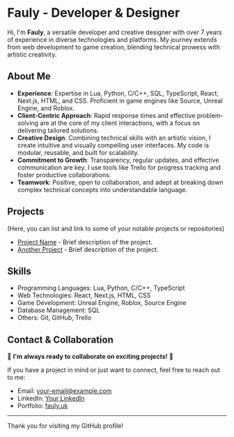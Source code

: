 <!-- README.md -->
# Fauly - Developer & Designer

Hi, I'm **Fauly**, a versatile developer and creative designer with over 7 years of experience in diverse technologies and platforms. My journey extends from web development to game creation, blending technical prowess with artistic creativity.

## About Me

- **Experience**: Expertise in Lua, Python, C/C++, SQL, TypeScript, React, Next.js, HTML, and CSS. Proficient in game engines like Source, Unreal Engine, and Roblox.
- **Client-Centric Approach**: Rapid response times and effective problem-solving are at the core of my client interactions, with a focus on delivering tailored solutions.
- **Creative Design**: Combining technical skills with an artistic vision, I create intuitive and visually compelling user interfaces. My code is modular, reusable, and built for scalability.
- **Commitment to Growth**: Transparency, regular updates, and effective communication are key. I use tools like Trello for progress tracking and foster productive collaborations.
- **Teamwork**: Positive, open to collaboration, and adept at breaking down complex technical concepts into understandable language.

## Projects

(Here, you can list and link to some of your notable projects or repositories)

- [Project Name](GitHub-Project-Link) - Brief description of the project.
- [Another Project](GitHub-Project-Link) - Brief description of the project.

## Skills

- Programming Languages: Lua, Python, C/C++, TypeScript
- Web Technologies: React, Next.js, HTML, CSS
- Game Development: Unreal Engine, Roblox, Source Engine
- Database Management: SQL
- Others: Git, GitHub, Trello

## Contact & Collaboration

🚀 **I'm always ready to collaborate on exciting projects!** 🚀

If you have a project in mind or just want to connect, feel free to reach out to me:

- Email: [your-email@example.com](mailto:your-email@example.com)
- LinkedIn: [Your LinkedIn](LinkedIn-Profile-Link)
- Portfolio: [fauly.uk](http://fauly.uk)

---

Thank you for visiting my GitHub profile!